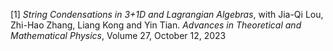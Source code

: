 [1] *String Condensations in 3+1D and Lagrangian Algebras*, with Jia-Qi Lou, Zhi-Hao Zhang, Liang Kong and Yin Tian. *Advances in Theoretical and Mathematical Physics*, Volume 27, October 12, 2023